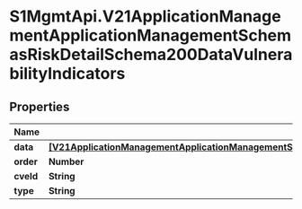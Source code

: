 # S1MgmtApi.V21ApplicationManagementApplicationManagementSchemasRiskDetailSchema200DataVulnerabilityIndicators

## Properties
Name | Type | Description | Notes
------------ | ------------- | ------------- | -------------
**data** | [**[V21ApplicationManagementApplicationManagementSchemasRiskDetailSchema200DataVulnerabilityIndicatorsData]**](V21ApplicationManagementApplicationManagementSchemasRiskDetailSchema200DataVulnerabilityIndicatorsData.md) | Data | [optional] 
**order** | **Number** | Order | [optional] 
**cveId** | **String** | Cve id | [optional] 
**type** | **String** | Type | [optional] 


